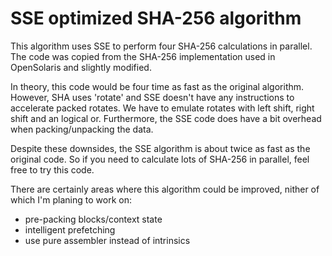 
SSE optimized SHA-256 algorithm
===============================

This algorithm uses SSE to perform four SHA-256 calculations in parallel.
The code was copied from the SHA-256 implementation used in OpenSolaris
and slightly modified.

In theory, this code would be four time as fast as the original algorithm.
However, SHA uses 'rotate' and SSE doesn't have any instructions to
accelerate packed rotates. We have to emulate rotates with left shift,
right shift and an logical or. Furthermore, the SSE code does have
a bit overhead when packing/unpacking the data.

Despite these downsides, the SSE algorithm is about twice as fast as the
original code. So if you need to calculate lots of SHA-256 in parallel,
feel free to try this code.

There are certainly areas where this algorithm could be improved, nither
of which I'm planing to work on:

 * pre-packing blocks/context state
 * intelligent prefetching
 * use pure assembler instead of intrinsics
